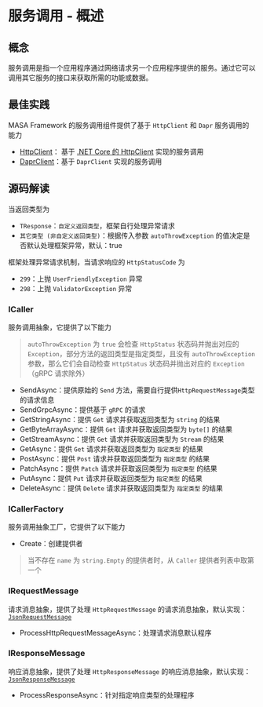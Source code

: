 # 服务调用 - 概述

## 概念

服务调用是指一个应用程序通过网络请求另一个应用程序提供的服务。通过它可以调用其它服务的接口来获取所需的功能或数据。

## 最佳实践

MASA Framework 的服务调用组件提供了基于 `HttpClient` 和 `Dapr` 服务调用的能力

* [HttpClient](/framework/building-blocks/caller/httpclient)： 基于 [.NET Core 的 HttpClient](https://learn.microsoft.com/en-us/dotnet/api/system.net.http.httpclient) 实现的服务调用
* [DaprClient](/framework/building-blocks/caller/daprclient)：基于 `DaprClient` 实现的服务调用

## 源码解读

当返回类型为
* `TResponse`：`自定义返回类型`，框架自行处理异常请求
* `其它类型 (非自定义返回类型)`：根据传入参数 `autoThrowException` 的值决定是否默认处理框架异常，默认：true

框架处理异常请求机制，当请求响应的 `HttpStatusCode` 为
* `299`：上抛 `UserFriendlyException` 异常
* `298`：上抛 `ValidatorException` 异常

### ICaller

服务调用抽象，它提供了以下能力

> `autoThrowException` 为 `true` 会检查 `HttpStatus` 状态码并抛出对应的 `Exception`，部分方法的返回类型是指定类型，且没有 `autoThrowException` 参数，那么它们会自动检查 `HttpStatus` 状态码并抛出对应的 `Exception`（gRPC 请求除外）

* SendAsync：提供原始的 `Send` 方法，需要自行提供`HttpRequestMessage`类型的请求信息
* SendGrpcAsync：提供基于 `gRPC` 的请求
* GetStringAsync：提供 `Get` 请求并获取返回类型为 `string` 的结果
* GetByteArrayAsync：提供 `Get` 请求并获取返回类型为 `byte[]` 的结果
* GetStreamAsync：提供 `Get` 请求并获取返回类型为 `Stream` 的结果
* GetAsync：提供 `Get` 请求并获取返回类型为 `指定类型` 的结果
* PostAsync：提供 `Post` 请求并获取返回类型为 `指定类型` 的结果
* PatchAsync：提供 `Patch` 请求并获取返回类型为 `指定类型` 的结果
* PutAsync：提供 `Put` 请求并获取返回类型为 `指定类型` 的结果
* DeleteAsync：提供 `Delete` 请求并获取返回类型为 `指定类型` 的结果

### ICallerFactory

服务调用抽象工厂，它提供了以下能力

* Create：创建提供者

> 当不存在 `name` 为 `string.Empty` 的提供者时，从 `Caller` 提供者列表中取第一个

### IRequestMessage

请求消息抽象，提供了处理 `HttpRequestMessage` 的请求消息抽象，默认实现：[`JsonRequestMessage`](https://github.com/masastack/MASA.Framework/blob/main/src/BuildingBlocks/Service/Masa.BuildingBlocks.Service.Caller/Infrastructure/Json/JsonRequestMessage.cs)

* ProcessHttpRequestMessageAsync：处理请求消息默认程序

### IResponseMessage

响应消息抽象，提供了处理 `HttpResponseMessage` 的响应消息抽象，默认实现：[`JsonResponseMessage`](https://github.com/masastack/MASA.Framework/blob/main/src/BuildingBlocks/Service/Masa.BuildingBlocks.Service.Caller/Infrastructure/Json/JsonResponseMessage.cs)

* ProcessResponseAsync：针对指定响应类型的处理程序